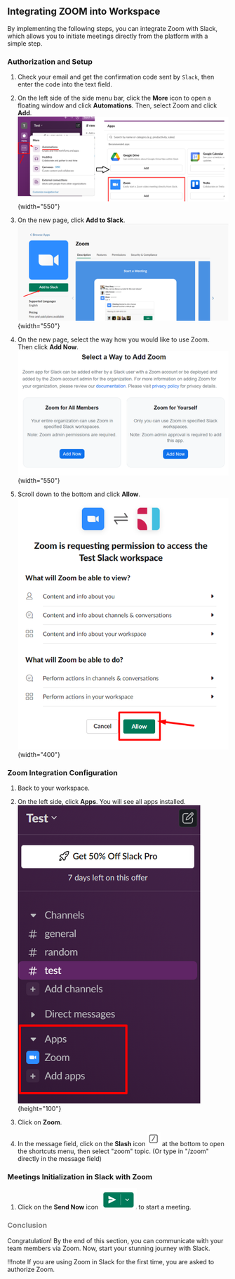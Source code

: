 ## Integrating ZOOM into Workspace

By implementing the following steps, you can integrate Zoom with Slack, which allows you to initiate meetings directly from the platform with a simple step.

### Authorization and Setup

1. Check your email and get the confirmation code sent by `Slack`, then enter the code into the text field.

2. On the left side of the side menu bar, click the **More** icon to open a floating window and click **Automations**. Then, select Zoom and click **Add**.  
    ![find zoom](.\images\find_zoom.png){width="550"}

3. On the new page, click **Add to Slack**.  
    ![add to slack](.\images\add_to_slack.png){width="550"}

4. On the new page, select the way how you would like to use Zoom.  
Then click **Add Now**.  
    ![add to slack](.\images\zoom_ways.png){width="550"}

5. Scroll down to the bottom and click **Allow**.  
    ![allow add](.\images\apply_allow.png){width="400"}

### Zoom Integration Configuration

1. Back to your workspace.

2. On the left side, click **Apps**. You will see all apps installed.  
    ![apps](.\images\apps_installed.png){height="100"}

3. Click on **Zoom**.

4. In the message field, click on the **Slash** icon ![slash_icon](.\images\slash_icon.png) at the bottom to open the shortcuts menu, then select "zoom" topic. (Or type in "/zoom" directly in the message field)

### Meetings Initialization in Slack with Zoom

1. Click on the **Send Now** icon ![send_icon](.\images\send_icon.png) to start a meeting.  

### <span style="color:grey"> Conclusion </span>  

Congratulation! By the end of this section, you can communicate with your team members via Zoom. Now, start your stunning journey with Slack.

!!!note
    If you are using Zoom in Slack for the first time, you are asked to authorize Zoom.
